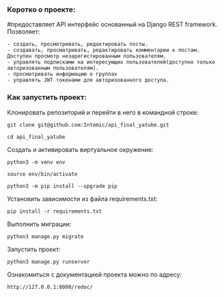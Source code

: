 ### Коротко о проекте:

#предоставляет API интерфейс основанный на Django REST framework. Позволяет: 
```
- создать, просмотривать, редактировать посты.
- создавать, просматривать, редактировать комментарии к постам. Доступен просмотр незарегистированным пользователям.
- управлять подписками на интересующих пользователей(доступно только авторизованным пользователям). 
- просматривать информацию о группах
- управлять JWT токенами для авторизованного доступа.
```

### Как запустить проект:

Клонировать репозиторий и перейти в него в командной строке:

```
git clone git@github.com:Intemic/api_final_yatube.git
```

```
cd api_final_yatube
```

Cоздать и активировать виртуальное окружение:

```
python3 -m venv env
```

```
source env/bin/activate
```

```
python3 -m pip install --upgrade pip
```

Установить зависимости из файла requirements.txt:

```
pip install -r requirements.txt
```

Выполнить миграции:

```
python3 manage.py migrate
```

Запустить проект:

```
python3 manage.py runserver
```

Ознакомиться с документацией проекта можно по адресу:

```
http://127.0.0.1:8000/redoc/
```
